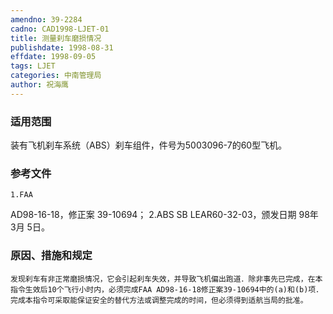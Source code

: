 ```yaml
---
amendno: 39-2284
cadno: CAD1998-LJET-01
title: 测量刹车磨损情况
publishdate: 1998-08-31
effdate: 1998-09-05
tags: LJET
categories: 中南管理局
author: 祝海鹰
---
```


### 适用范围 
装有飞机刹车系统（ABS）刹车组件，件号为5003096-7的60型飞机。

<!--more-->
### 参考文件
    1.FAA 
AD98-16-18，修正案 39-10694；
 2.ABS 
SB LEAR60-32-03，颁发日期 98年 3月 5日。

### 原因、措施和规定 
    发现刹车有非正常磨损情况，它会引起刹车失效，并导致飞机偏出跑道．除非事先已完成，在本指令生效后10个飞行小时内，必须完成FAA AD98-16-18修正案39-10694中的(a)和(b)项． 
    完成本指令可采取能保证安全的替代方法或调整完成的时间，但必须得到适航当局的批准。
